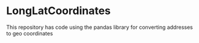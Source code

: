 # LongLatCoordinates
This repository has code using the pandas library for converting addresses to geo coordinates
